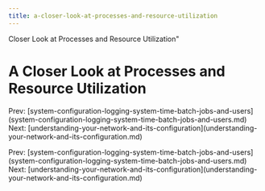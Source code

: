 ```yaml
---
title: a-closer-look-at-processes-and-resource-utilization
---
```


Closer Look at Processes and Resource Utilization\"

# A Closer Look at Processes and Resource Utilization

Prev:
\[system-configuration-logging-system-time-batch-jobs-and-users](system-configuration-logging-system-time-batch-jobs-and-users.md)
Next:
\[understanding-your-network-and-its-configuration](understanding-your-network-and-its-configuration.md)

Prev:
\[system-configuration-logging-system-time-batch-jobs-and-users](system-configuration-logging-system-time-batch-jobs-and-users.md)
Next:
\[understanding-your-network-and-its-configuration](understanding-your-network-and-its-configuration.md)

